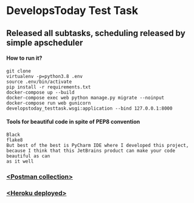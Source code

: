 # DevelopsToday Test Task

## Released all subtasks, scheduling released by simple apscheduler

#### How to run it?
```
git clone
virtualenv -p=python3.8 .env
source .env/bin/activate
pip install -r requirements.txt
docker-compose up --build
docker-compose exec web python manage.py migrate --noinput
docker-compose run web gunicorn developstoday_testtask.wsgi:application --bind 127.0.0.1:8000
```

#### Tools for beautiful code in spite of PEP8 convention
```
Black 
flake8
But best of the best is PyCharm IDE where I developed this project,
because I think that this JetBrains product can make your code beautiful as can
as it well
```


### [&lt;Postman collection&gt;](https://www.postman.com/collections/83aa07aa0660073a450f)

### [&lt;Heroku deployed&gt;](https://developstoday-posts.herokuapp.com/)
